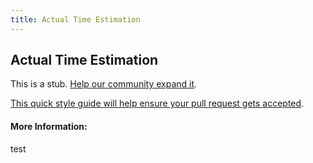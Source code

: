 ```yaml
---
title: Actual Time Estimation
---
```


## Actual Time Estimation

This is a stub. [Help our community expand it](https://github.com/freeCodeCamp/guide-articles/tree/master/articles/Agile/Actual-Time-Estimation/index.md).

[This quick style guide will help ensure your pull request gets accepted](https://github.com/freeCodeCamp/guide-articles/blob/master/README.md).

<!-- The article goes here, in GitHub-flavored Markdown. Feel free to add YouTube videos, images, and CodePen/JSBin embeds  -->

#### More Information:
<!-- Please add any articles you think might be helpful to read before writing the article -->


test
